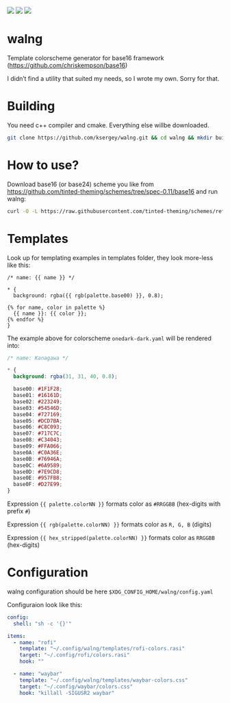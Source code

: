 [<img src="https://img.shields.io/github/license/ksergey/walng">](https://opensource.org/license/mit)
[<img src="https://img.shields.io/github/actions/workflow/status/ksergey/walng/build-and-test.yml?logo=linux">](https://github.com/ksergey/walng/actions/workflows/build-and-test.yml)
[<img src="https://img.shields.io/badge/language-C%2B%2B23-red">](https://en.wikipedia.org/wiki/C%2B%2B23)

# walng

Template colorscheme generator for base16 framework (https://github.com/chriskempson/base16)

I didn’t find a utility that suited my needs, so I wrote my own. Sorry for that.

# Building

You need c++ compiler and cmake. Everything else willbe downloaded.

```sh
git clone https://github.com/ksergey/walng.git && cd walng && mkdir build && cd build && cmake .. && make

```

# How to use?

Download base16 (or base24) scheme you like from https://github.com/tinted-theming/schemes/tree/spec-0.11/base16 and
run walng:

```sh
curl -O -L https://raw.githubusercontent.com/tinted-theming/schemes/refs/heads/spec-0.11/base16/terracotta.yaml && ./walng --theme terracotta.yaml

```

# Templates

Look up for templating examples in templates folder, they look more-less like this:

```jinja
/* name: {{ name }} */

* {
  background: rgba({{ rgb(palette.base00) }}, 0.8);

{% for name, color in palette %}
  {{ name }}: {{ color }};
{% endfor %}
}

```

The example above for colorscheme `onedark-dark.yaml` will be rendered into:

```css
/* name: Kanagawa */

* {
  background: rgba(31, 31, 40, 0.8);

  base00: #1F1F28;
  base01: #16161D;
  base02: #223249;
  base03: #54546D;
  base04: #727169;
  base05: #DCD7BA;
  base06: #C8C093;
  base07: #717C7C;
  base08: #C34043;
  base09: #FFA066;
  base0A: #C0A36E;
  base0B: #76946A;
  base0C: #6A9589;
  base0D: #7E9CD8;
  base0E: #957FB8;
  base0F: #D27E99;
}

```

Expression `{{ palette.colorNN }}` formats color as `#RRGGBB` (hex-digits with prefix `#`)

Expression `{{ rgb(palette.colorNN) }}` formats color as `R, G, B` (digits)

Expression `{{ hex_stripped(palette.colorNN) }}` formats color as `RRGGBB` (hex-digits)

# Configuration

walng configuration should be here `$XDG_CONFIG_HOME/walng/config.yaml`

Configuraion look like this:

```yaml
config:
  shell: "sh -c '{}'"

items:
  - name: "rofi"
    template: "~/.config/walng/templates/rofi-colors.rasi"
    target: "~/.config/rofi/colors.rasi"
    hook: ""

  - name: "waybar"
    template: "~/.config/walng/templates/waybar-colors.css"
    target: "~/.config/waybar/colors.css"
    hook: "killall -SIGUSR2 waybar"

```
